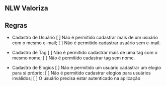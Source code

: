 ## NLW Valoriza

## Regras
- Cadastro de Usuário
[ ] Não é permitido cadastrar mais de um usuário com o mesmo e-mail;
[ ] Não é permitido cadastrar usuário sem e-mail.

- Cadastro de Tag
[ ] Não é permitido cadastrar mais de uma tag com o mesmo nome;
[ ] Não é permitido cadastrar tag sem nome.

- Cadastro de Elogios
[ ] Não é permitido um usuário cadastrar um elogio para si próprio;
[ ] Não é permitido cadastrar elogios para usuários inválidos;
[ ] O usuário precisa estar autenticado na aplicação
